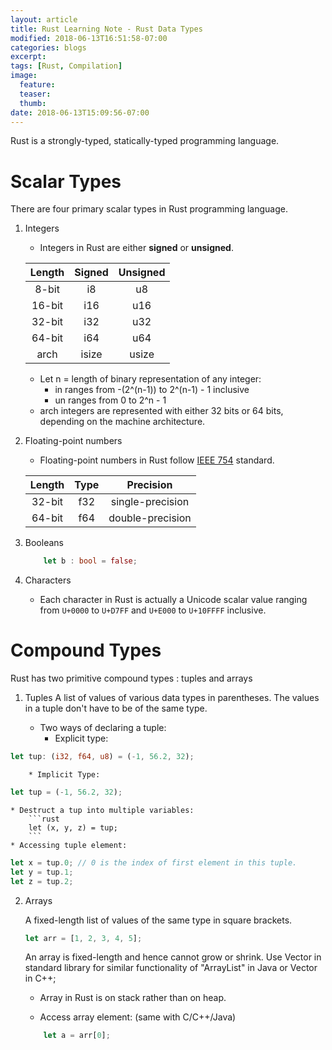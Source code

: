 ```yaml
---
layout: article
title: Rust Learning Note - Rust Data Types
modified: 2018-06-13T16:51:58-07:00
categories: blogs
excerpt:
tags: [Rust, Compilation]
image:
  feature:
  teaser:
  thumb:
date: 2018-06-13T15:09:56-07:00
---
```


Rust is a strongly-typed, statically-typed programming language.

# Scalar Types

There are four primary scalar types in Rust programming language.

1. Integers
    * Integers in Rust are either **signed** or **unsigned**.

    | Length | Signed | Unsigned |
    | :----: | :----: | :------: |
    | 8-bit  | i8     | u8       |
    | 16-bit | i16    | u16      |
    | 32-bit | i32    | u32      |
    | 64-bit | i64    | u64      |
    | arch   | isize  | usize    |

    * Let n = length of binary representation of any integer:
        * in ranges from -(2^(n-1)) to 2^(n-1) - 1 inclusive
        * un ranges from 0 to 2^n - 1
    * arch integers are represented with either 32 bits or 64 bits, depending on the machine architecture.
2. Floating-point numbers
    * Floating-point numbers in Rust follow [IEEE 754](https://ieeexplore.ieee.org/stamp/stamp.jsp?tp=&arnumber=4610935 "IEEE 754") standard.

    | Length | Type   | Precision |
    | :----: | :----: | :-------: |
    | 32-bit | f32 | single-precision |
    | 64-bit | f64 | double-precision |

3. Booleans
    ```rust
        let b : bool = false;
    ```
4. Characters
    * Each character in Rust is actually a Unicode scalar value ranging from `U+0000` to `U+D7FF` and `U+E000` to `U+10FFFF` inclusive.

# Compound Types

Rust has two primitive compound types : tuples and arrays

1. Tuples
    A list of values of various data types in parentheses. The values in a tuple don't have to be of the same type.

    * Two ways of declaring a tuple:
        * Explicit type:
```rust
let tup: (i32, f64, u8) = (-1, 56.2, 32);
```
        * Implicit Type:
```rust
let tup = (-1, 56.2, 32);
```
    * Destruct a tup into multiple variables:
        ```rust
        let (x, y, z) = tup;
        ```
    * Accessing tuple element:
```rust
let x = tup.0; // 0 is the index of first element in this tuple.
let y = tup.1;
let z = tup.2;
```
2. Arrays

    A fixed-length list of values of the same type in square brackets.

    ```rust
    let arr = [1, 2, 3, 4, 5];
    ```

    An array is fixed-length and hence cannot grow or shrink. Use Vector in standard library for similar functionality of "ArrayList" in Java or Vector in C++;

    * Array in Rust is on stack rather than on heap.

    * Access array element: (same with C/C++/Java)
    ```rust
        let a = arr[0];
    ```
